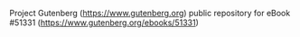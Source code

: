 Project Gutenberg (https://www.gutenberg.org) public repository for
eBook #51331 (https://www.gutenberg.org/ebooks/51331)
